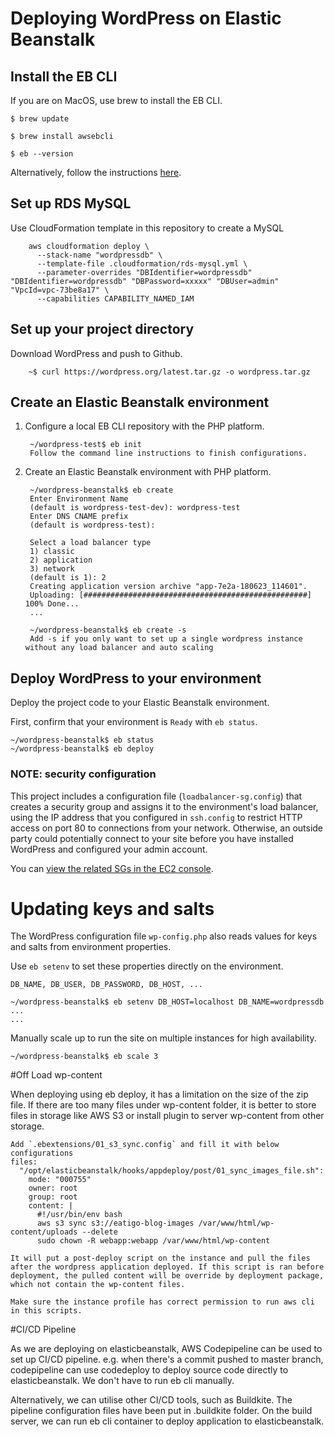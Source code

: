 # Deploying WordPress on Elastic Beanstalk

## Install the EB CLI

If you are on MacOS, use brew to install the EB CLI.

```Shell
$ brew update
```
```Shell
$ brew install awsebcli
```
```Shell
$ eb --version
```

Alternatively, follow the instructions [here](http://docs.aws.amazon.com/elasticbeanstalk/latest/dg/eb-cli3-install.html).

## Set up RDS MySQL

Use CloudFormation template in this repository to create a MySQL

        aws cloudformation deploy \
          --stack-name "wordpressdb" \
          --template-file .cloudformation/rds-mysql.yml \
          --parameter-overrides "DBIdentifier=wordpressdb" "DBIdentifier=wordpressdb" "DBPassword=xxxxx" "DBUser=admin" "VpcId=vpc-73be8a17" \
          --capabilities CAPABILITY_NAMED_IAM

## Set up your project directory

Download WordPress and push to Github.

        ~$ curl https://wordpress.org/latest.tar.gz -o wordpress.tar.gz

## Create an Elastic Beanstalk environment

1. Configure a local EB CLI repository with the PHP platform.

        ~/wordpress-test$ eb init
        Follow the command line instructions to finish configurations.

2. Create an Elastic Beanstalk environment with PHP platform.

        ~/wordpress-beanstalk$ eb create
        Enter Environment Name
        (default is wordpress-test-dev): wordpress-test
        Enter DNS CNAME prefix
        (default is wordpress-test):

        Select a load balancer type
        1) classic
        2) application
        3) network
        (default is 1): 2
        Creating application version archive "app-7e2a-180623_114601".
        Uploading: [##################################################] 100% Done...
        ...

        ~/wordpress-beanstalk$ eb create -s  
        Add -s if you only want to set up a single wordpress instance without any load balancer and auto scaling

## Deploy WordPress to your environment
Deploy the project code to your Elastic Beanstalk environment.

First, confirm that your environment is `Ready` with `eb status`.

```Shell
~/wordpress-beanstalk$ eb status
~/wordpress-beanstalk$ eb deploy
```

### NOTE: security configuration

This project includes a configuration file (`loadbalancer-sg.config`) that creates a security group and assigns it to the environment's load balancer, using the IP address that you configured in `ssh.config` to restrict HTTP access on port 80 to connections from your network. Otherwise, an outside party could potentially connect to your site before you have installed WordPress and configured your admin account.

You can [view the related SGs in the EC2 console](https://console.aws.amazon.com/ec2/v2/home#SecurityGroups:search=wordpress-beanstalk).

# Updating keys and salts

The WordPress configuration file `wp-config.php` also reads values for keys and salts from environment properties.

Use `eb setenv` to set these properties directly on the environment.

    DB_NAME, DB_USER, DB_PASSWORD, DB_HOST, ...

```Shell
~/wordpress-beanstalk$ eb setenv DB_HOST=localhost DB_NAME=wordpressdb  ...
...
```

Manually scale up to run the site on multiple instances for high availability.
```Shell
~/wordpress-beanstalk$ eb scale 3
```
#Off Load wp-content

When deploying using eb deploy, it has a limitation on the size of the zip file. If there are too many files under wp-content folder, it is better to store files in storage like AWS S3 or install plugin to server wp-content from other storage.

    Add `.ebextensions/01_s3_sync.config` and fill it with below configurations
    files:
      "/opt/elasticbeanstalk/hooks/appdeploy/post/01_sync_images_file.sh":
        mode: "000755"
        owner: root
        group: root
        content: |
          #!/usr/bin/env bash
          aws s3 sync s3://eatigo-blog-images /var/www/html/wp-content/uploads --delete
          sudo chown -R webapp:webapp /var/www/html/wp-content

    It will put a post-deploy script on the instance and pull the files after the wordpress application deployed. If this script is ran before deployment, the pulled content will be override by deployment package, which not contain the wp-content files.

    Make sure the instance profile has correct permission to run aws cli in this scripts.

#CI/CD Pipeline

As we are deploying on elasticbeanstalk, AWS Codepipeline can be used to set up CI/CD pipeline. e.g. when there's a commit pushed to master branch, codepipeline can use codedeploy to deploy source code directly to elasticbeanstalk. We don't have to run eb cli manually.

Alternatively, we can utilise other CI/CD tools, such as Buildkite. The pipeline configuration files have been put in .buildkite folder. On the build server, we can run eb cli container to deploy application to elasticbeanstalk.
